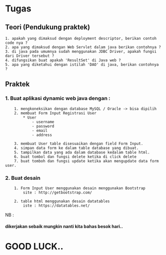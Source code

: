 # Tugas
## Teori (Pendukung praktek) 
	1. apakah yang dimaksud dengan deployment descriptor, berikan contoh code nya ?
	2. apa yang dimaksud dengan Web Servlet dalam java berikan contohnya ?
	3. di java pada umumnya sudah menggunakan JDBC Driver, apakah fungsi dari Driver tersebut ?
	4. difungsikan buat apakah 'ResultSet' di Java web ?
	5. apa yang diketahui dengan istilah 'DAO' di java, berikan contohnya ?
	
## Praktek
### 1. Buat aplikasi dynamic web java dengan : 
		1. mengkoneksikan dengan database MySQL / Oracle -> bisa dipilih
		2. membuat Form Input Registrasi User
			* User 
				- username
				- password
				- email
				- address
				
		3. membuat User table disesuaikan dengan field Form Input.
		4. simpan data form ke dalam table database yang dibuat.
		5. tampilkan data yang ada dalam database kedalam table html.
		6. buat tombol dan fungsi delete ketika di click delete
		7. buat tomboh dan fungsi update ketika akan mengupdate data form user.
		
### 2. Buat desain 
		1. Form Input User menggunakan desain menggunakan Bootstrap
			site : http://getbootstrap.com/
			
		2. table html menggunakan desain datatables
			iste : https://datatables.net/
			
NB : 
#### dikerjakan sebaik mungkin nanti kita bahas besok hari.. 
# GOOD LUCK..